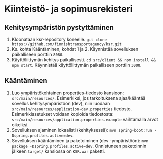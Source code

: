 # Kiinteistö- ja sopimusrekisteri

## Kehitysympäristön pystyttäminen
1. Kloonataan ksr-repository koneelle. `git clone https://github.com/finnishtransportagency/ksr.git`
2. Ks. kohta Kääntäminen, kohdat 1 ja 2. Käynnistää sovelluksen paikalliseen porttiin `8080`.
3. Käyttöliittymän kehitys paikallisesti. `cd src/client && npm install && npm start`. Käynnistää käyttöliittymän paikalliseen porttiin `3000`.

## Kääntäminen
1. Luo ympäristökohtainen properties-tiedosto kansioon: `src/main/resources/`. Esimerkiksi, jos tarkoituksena ajaa/kääntää sovellus kehitysympäristöön (dev), niin luodaan `src/main/resources/application-dev.properties` tiedosto. Esimerkkiasetukset voidaan kopioida tiedostosta: `src/main/resources/application.properties.example` vaihtamalla arvot oikeiksi.
2. Sovelluksen ajaminen lokaalisti (kehityksessä): `mvn spring-boot:run -Dspring.profiles.active=dev`.
3. Sovelluksen kääntäminen ja paketoiminen (dev -ympäristöön): `mvn package -Dspring.profiles.active=dev`. Onnistuneen paketoinnin jälkeen `target/` kansiossa on `KSR.war` paketti.
